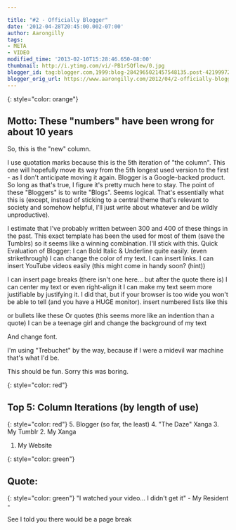 ```yaml
---

title: "#2 - Officially Blogger"
date: '2012-04-28T20:45:00.002-07:00'
author: Aarongilly
tags:
- META
- VIDEO
modified_time: '2013-02-10T15:28:46.650-08:00'
thumbnail: http://i.ytimg.com/vi/-PB1r5Qflew/0.jpg
blogger_id: tag:blogger.com,1999:blog-2842965021457548135.post-4219997230513479956
blogger_orig_url: https://www.aarongilly.com/2012/04/2-officially-blogger.html
---
```

{: style="color: orange"}
## Motto: These "numbers" have been wrong for about 10 years

So, this is the "new" column.

I use quotation marks because this is the 5th iteration of "the column". This one will hopefully move its way from the 5th longest used version to the first - as I don't anticipate moving it again. Blogger is a Google-backed product. So long as that's true, I figure it's pretty much here to stay. The point of these "Bloggers" is to write "Blogs". Seems logical. That's essentially what this is (except, instead of sticking to a central theme that's relevant to society and somehow helpful, I'll just write about whatever and be wildly unproductive). 

I estimate that I've probably written between 300 and 400 of these things in the past. This exact template has been the used for most of them (save the Tumblrs) so it seems like a winning combination. I'll stick with this.
Quick Evaluation of Blogger:
I can Bold Italic & Underline quite easily. (even strikethrough)
I can change the color of my text.
I can insert links.
I can insert YouTube videos easily (this might come in handy soon? (hint))


I can insert page breaks (there isn't one here... but after the quote there is)
I can center my text
or even right-align it
I can make my text seem more justifiable by justifying it. I did that, but if your browser is too wide you won't be able to tell (and you have a HUGE monitor).
insert numbered lists
like this

or bullets
like these
Or quotes (this seems more like an indention than a quote)
I can be a teenage girl and change the background of my text


And change font.

I'm using "Trebuchet" by the way, because if I were a midevil war machine that's what I'd be.

This should be fun. Sorry this was boring.

{: style="color: red"}
## Top 5: Column Iterations (by length of use)
{: style="color: red"}
5. Blogger (so far, the least)
4. "The Daze" Xanga
3. My Tumblr
2. My Xanga
1. My Website

{: style="color: green"}
## Quote:
{: style="color: green"}
"I watched your video... I didn't get it"
     - My Resident -

See I told you there would be a page break